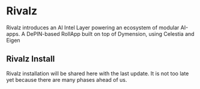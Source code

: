 # Rivalz
Rivalz introduces an AI Intel Layer powering an ecosystem of modular AI-apps. A DePIN-based RollApp built on top of Dymension, using Celestia and Eigen

## Rivalz Install
Rivalz installation will be shared here with the last update. It is not too late yet because there are many phases ahead of us.

